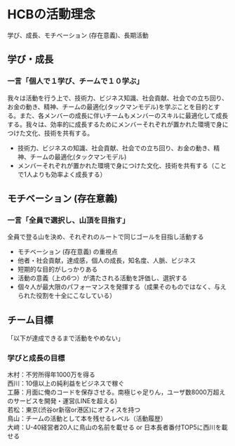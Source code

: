 # HCBの活動理念
学び、成長、モチベーション (存在意義)、長期活動

## 学び・成長
### 一言「個人で１学び、チームで１０学ぶ」
我々は活動を行う上で、技術力、ビジネス知識、社会貢献、社会での立ち回り、お金の動き、精神、チームの最適化(タックマンモデル)を学ぶことを目的とする。また、各メンバーの成長に伴いチームもメンバーのスキルに最適化して成長する。我々は、効率的に成長するためにメンバーそれぞれが置かれた環境で身につけた文化、技術を共有する。

- 技術力、ビジネスの知識、社会貢献、社会での立ち回り、お金の動き、精神、チームの最適化(タックマンモデル)
- メンバーそれぞれが置かれた環境で身につけた文化、技術を共有する（ことで1人よりも効率よく成長する）




## モチベーション (存在意義)
### 一言「全員で選択し、山頂を目指す」
全員で登る山を決め、それぞれのルートで同じゴールを目指し活動する

- モチベーション (存在意義) の重視点
- 他者・社会貢献，達成感，個人の成長，知名度、人脈、ビジネス
- 短期的な目的がしっかりある
- 活動の意義（上の6つ）が満たされる活動を評価し、選択する
- 個々人が最大限のパフォーマンスを発揮する（成果そのものではなく、与えられた役割を十全にこなしている）


## チーム目標
「以下が達成できるまで活動をやめない」

### 学びと成長の目標
木村：不労所得年1000万を得る  
西川：10億以上の純利益をビジネスで稼ぐ  
工藤：月面に俺のコードを保存させる。南極じゃ足りん，ユーザ数8000万超えのサービスを開発・運営(LINEを超える)  
若松：東京(渋谷or新宿or港区)にオフィスを持つ  
鳥山：チームの活動として本を残せるレベル（活動履歴）  
大﨑：U-40経営者20人に鳥山の名前を載せる or 日本長者番付TOP5に西川を載せる  



